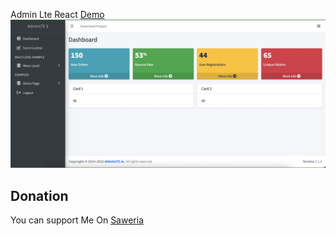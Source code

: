 Admin Lte React
<a href="https://main--adminlte-react.netlify.app/"> Demo </a>
<img src="ss1.png">


## Donation
You can support Me On [Saweria](https://saweria.co/samsularifin05)
